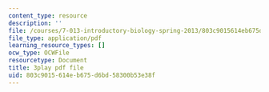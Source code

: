 ```yaml
---
content_type: resource
description: ''
file: /courses/7-013-introductory-biology-spring-2013/803c9015614eb675d6bd58300b53e38f_62FdhX-zS2Y.pdf
file_type: application/pdf
learning_resource_types: []
ocw_type: OCWFile
resourcetype: Document
title: 3play pdf file
uid: 803c9015-614e-b675-d6bd-58300b53e38f
---
```

